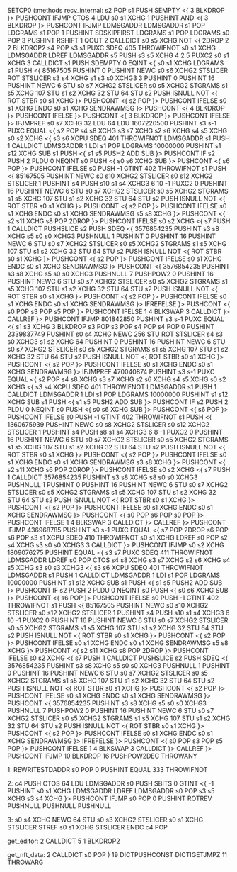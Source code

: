 SETCP0
(:methods
  recv_internal:
    s2 POP
    s1 PUSH
    SEMPTY
    <{
      3 BLKDROP
    }> PUSHCONT
    IFJMP
    CTOS
    4 LDU
    s0 s1 XCHG
    1 PUSHINT
    AND
    <{
      3 BLKDROP
    }> PUSHCONT
    IFJMP
    LDMSGADDR
    LDMSGADDR
    s1 POP
    LDGRAMS
    s1 POP
    1 PUSHINT
    SDSKIPFIRST
    LDGRAMS
    s1 POP
    LDGRAMS
    s0 POP
    3 PUSHINT
    RSHIFT 1 QOUT
    2 CALLDICT
    s0 s5 XCHG
    NOT
    <{
      2DROP
      2 2 BLKDROP2
      s4 POP
      s3 s1 PUXC
      SDEQ
      405 THROWIFNOT
      s0 s1 XCHG
      LDMSGADDR
      LDREF
      LDMSGADDR
      s5 PUSH
      s3 s5 XCHG
      4 2 5 PUXC2
      s0 s1 XCHG
      3 CALLDICT
      s1 PUSH
      SDEMPTY
      0 EQINT
      <{
        s0 s1 XCHG
        LDGRAMS
        s1 PUSH
        <{
          85167505 PUSHINT
          0 PUSHINT
          NEWC
          s0 s6 XCHG2
          STSLICER
          ROT
          STSLICER
          s3 s4 XCHG
          s1 s3 s0 XCHG3
          3 PUSHINT
          0 PUSHINT
          16 PUSHINT
          NEWC
          6 STU
          s0 s7 XCHG2
          STSLICER
          s0 s5 XCHG2
          STGRAMS
          s1 s5 XCHG
          107 STU
          s1 s2 XCHG
          32 STU
          64 STU
          s2 PUSH
          ISNULL
          NOT
          <{
            ROT
            STBR
            s0 s1 XCHG
          }> PUSHCONT
          <{
            s2 POP
          }> PUSHCONT
          IFELSE
          s0 s1 XCHG
          ENDC
          s0 s1 XCHG
          SENDRAWMSG
        }> PUSHCONT
        <{
          4 BLKDROP
        }> PUSHCONT
        IFELSE
      }> PUSHCONT
      <{
        3 BLKDROP
      }> PUSHCONT
      IFELSE
    }> IFJMPREF
    s0 s7 XCHG
    32 LDU
    64 LDU
    1607220500 PUSHINT
    s3 s-1 PUXC
    EQUAL
    <{
      s2 POP
      s4 s8 XCHG
      s3 s7 XCHG
      s2 s6 XCHG
      s4 s5 XCHG
      s0 s2 XCHG
      <{
        s3 s6 XCPU
        SDEQ
        401 THROWIFNOT
        LDMSGADDR
        s1 PUSH
        1 CALLDICT
        LDMSGADDR
        1 LDI
        s1 POP
        LDGRAMS
        10000000 PUSHINT
        s1 s12 XCHG
        SUB
        s1 PUSH
        <{
          s1 s5 PUSH2
          ADD
          SUB
        }> PUSHCONT
        IF
        s2 PUSH
        2 PLDU
        0 NEQINT
        s0 PUSH
        <{
          s0 s6 XCHG
          SUB
        }> PUSHCONT
        <{
          s6 POP
        }> PUSHCONT
        IFELSE
        s0 PUSH
        -1 GTINT
        402 THROWIFNOT
        s1 PUSH
        <{
          85167505 PUSHINT
          NEWC
          s0 s10 XCHG2
          STSLICER
          s0 s12 XCHG2
          STSLICER
          1 PUSHINT
          s4 PUSH
          s10 s1 s4 XCHG3
          6 10 -1 PUXC2
          0 PUSHINT
          16 PUSHINT
          NEWC
          6 STU
          s0 s7 XCHG2
          STSLICER
          s0 s5 XCHG2
          STGRAMS
          s1 s5 XCHG
          107 STU
          s1 s2 XCHG
          32 STU
          64 STU
          s2 PUSH
          ISNULL
          NOT
          <{
            ROT
            STBR
            s0 s1 XCHG
          }> PUSHCONT
          <{
            s2 POP
          }> PUSHCONT
          IFELSE
          s0 s1 XCHG
          ENDC
          s0 s1 XCHG
          SENDRAWMSG
          s5 s8 XCHG
        }> PUSHCONT
        <{
          s2 s11 XCHG
          s8 POP
          2DROP
        }> PUSHCONT
        IFELSE
        s0 s2 XCHG
        <{
          s7 PUSH
          1 CALLDICT
          PUSHSLICE
          s2 PUSH
          SDEQ
          <{
            3576854235 PUSHINT
            s3 s8 XCHG
            s5 s0 s0 XCHG3
            PUSHNULL
            1 PUSHINT
            0 PUSHINT
            16 PUSHINT
            NEWC
            6 STU
            s0 s7 XCHG2
            STSLICER
            s0 s5 XCHG2
            STGRAMS
            s1 s5 XCHG
            107 STU
            s1 s2 XCHG
            32 STU
            64 STU
            s2 PUSH
            ISNULL
            NOT
            <{
              ROT
              STBR
              s0 s1 XCHG
            }> PUSHCONT
            <{
              s2 POP
            }> PUSHCONT
            IFELSE
            s0 s1 XCHG
            ENDC
            s0 s1 XCHG
            SENDRAWMSG
          }> PUSHCONT
          <{
            3576854235 PUSHINT
            s3 s8 XCHG
            s5 s0 s0 XCHG3
            PUSHNULL
            7 PUSHPOW2
            0 PUSHINT
            16 PUSHINT
            NEWC
            6 STU
            s0 s7 XCHG2
            STSLICER
            s0 s5 XCHG2
            STGRAMS
            s1 s5 XCHG
            107 STU
            s1 s2 XCHG
            32 STU
            64 STU
            s2 PUSH
            ISNULL
            NOT
            <{
              ROT
              STBR
              s0 s1 XCHG
            }> PUSHCONT
            <{
              s2 POP
            }> PUSHCONT
            IFELSE
            s0 s1 XCHG
            ENDC
            s0 s1 XCHG
            SENDRAWMSG
          }> IFREFELSE
        }> PUSHCONT
        <{
          s0 POP
          s3 POP
          s5 POP
        }> PUSHCONT
        IFELSE
        1 4 BLKSWAP
        3 CALLDICT
      }> CALLREF
    }> PUSHCONT
    IFJMP
    801842850 PUSHINT
    s3 s-1 PUXC
    EQUAL
    <{
      s1 s3 XCHG
      3 BLKDROP
      s3 POP
      s3 POP
      s4 POP
      s4 POP
      0 PUSHINT
      2339837749 PUSHINT
      s0 s4 XCHG
      NEWC
      256 STU
      ROT
      STSLICER
      s4 s3 s0 XCHG3
      s1 s2 XCHG
      64 PUSHINT
      0 PUSHINT
      16 PUSHINT
      NEWC
      6 STU
      s0 s7 XCHG2
      STSLICER
      s0 s5 XCHG2
      STGRAMS
      s1 s5 XCHG
      107 STU
      s1 s2 XCHG
      32 STU
      64 STU
      s2 PUSH
      ISNULL
      NOT
      <{
        ROT
        STBR
        s0 s1 XCHG
      }> PUSHCONT
      <{
        s2 POP
      }> PUSHCONT
      IFELSE
      s0 s1 XCHG
      ENDC
      s0 s1 XCHG
      SENDRAWMSG
    }> IFJMPREF
    470040874 PUSHINT
    s3 s-1 PUXC
    EQUAL
    <{
      s2 POP
      s4 s8 XCHG
      s3 s7 XCHG
      s2 s6 XCHG
      s4 s5 XCHG
      s0 s2 XCHG
      <{
        s3 s4 XCPU
        SDEQ
        401 THROWIFNOT
        LDMSGADDR
        s1 PUSH
        1 CALLDICT
        LDMSGADDR
        1 LDI
        s1 POP
        LDGRAMS
        10000000 PUSHINT
        s1 s12 XCHG
        SUB
        s1 PUSH
        <{
          s1 s5 PUSH2
          ADD
          SUB
        }> PUSHCONT
        IF
        s2 PUSH
        2 PLDU
        0 NEQINT
        s0 PUSH
        <{
          s0 s6 XCHG
          SUB
        }> PUSHCONT
        <{
          s6 POP
        }> PUSHCONT
        IFELSE
        s0 PUSH
        -1 GTINT
        402 THROWIFNOT
        s1 PUSH
        <{
          1360675939 PUSHINT
          NEWC
          s0 s8 XCHG2
          STSLICER
          s0 s12 XCHG2
          STSLICER
          1 PUSHINT
          s4 PUSH
          s8 s1 s4 XCHG3
          6 8 -1 PUXC2
          0 PUSHINT
          16 PUSHINT
          NEWC
          6 STU
          s0 s7 XCHG2
          STSLICER
          s0 s5 XCHG2
          STGRAMS
          s1 s5 XCHG
          107 STU
          s1 s2 XCHG
          32 STU
          64 STU
          s2 PUSH
          ISNULL
          NOT
          <{
            ROT
            STBR
            s0 s1 XCHG
          }> PUSHCONT
          <{
            s2 POP
          }> PUSHCONT
          IFELSE
          s0 s1 XCHG
          ENDC
          s0 s1 XCHG
          SENDRAWMSG
          s3 s8 XCHG
        }> PUSHCONT
        <{
          s2 s11 XCHG
          s6 POP
          2DROP
        }> PUSHCONT
        IFELSE
        s0 s2 XCHG
        <{
          s7 PUSH
          1 CALLDICT
          3576854235 PUSHINT
          s3 s8 XCHG
          s8 s0 s0 XCHG3
          PUSHNULL
          1 PUSHINT
          0 PUSHINT
          16 PUSHINT
          NEWC
          6 STU
          s0 s7 XCHG2
          STSLICER
          s0 s5 XCHG2
          STGRAMS
          s1 s5 XCHG
          107 STU
          s1 s2 XCHG
          32 STU
          64 STU
          s2 PUSH
          ISNULL
          NOT
          <{
            ROT
            STBR
            s0 s1 XCHG
          }> PUSHCONT
          <{
            s2 POP
          }> PUSHCONT
          IFELSE
          s0 s1 XCHG
          ENDC
          s0 s1 XCHG
          SENDRAWMSG
        }> PUSHCONT
        <{
          s0 POP
          s6 POP
          s0 POP
        }> PUSHCONT
        IFELSE
        1 4 BLKSWAP
        3 CALLDICT
      }> CALLREF
    }> PUSHCONT
    IFJMP
    436968785 PUSHINT
    s3 s-1 PUXC
    EQUAL
    <{
      s7 POP
      2DROP
      s6 POP
      s6 POP
      s3 s1 XCPU
      SDEQ
      410 THROWIFNOT
      s0 s1 XCHG
      LDREF
      s0 POP
      s2 s4 XCHG
      s3 s0 s0 XCHG3
      3 CALLDICT
    }> PUSHCONT
    IFJMP
    s0 s2 XCHG
    1809076275 PUSHINT
    EQUAL
    <{
      s3 s7 PUXC
      SDEQ
      411 THROWIFNOT
      LDMSGADDR
      LDREF
      s0 POP
      CTOS
      s4 s8 XCHG
      s3 s7 XCHG
      s2 s6 XCHG
      s4 s5 XCHG
      s3 s0 s3 XCHG3
      <{
        s3 s6 XCPU
        SDEQ
        401 THROWIFNOT
        LDMSGADDR
        s1 PUSH
        1 CALLDICT
        LDMSGADDR
        1 LDI
        s1 POP
        LDGRAMS
        10000000 PUSHINT
        s1 s12 XCHG
        SUB
        s1 PUSH
        <{
          s1 s5 PUSH2
          ADD
          SUB
        }> PUSHCONT
        IF
        s2 PUSH
        2 PLDU
        0 NEQINT
        s0 PUSH
        <{
          s0 s6 XCHG
          SUB
        }> PUSHCONT
        <{
          s6 POP
        }> PUSHCONT
        IFELSE
        s0 PUSH
        -1 GTINT
        402 THROWIFNOT
        s1 PUSH
        <{
          85167505 PUSHINT
          NEWC
          s0 s10 XCHG2
          STSLICER
          s0 s12 XCHG2
          STSLICER
          1 PUSHINT
          s4 PUSH
          s10 s1 s4 XCHG3
          6 10 -1 PUXC2
          0 PUSHINT
          16 PUSHINT
          NEWC
          6 STU
          s0 s7 XCHG2
          STSLICER
          s0 s5 XCHG2
          STGRAMS
          s1 s5 XCHG
          107 STU
          s1 s2 XCHG
          32 STU
          64 STU
          s2 PUSH
          ISNULL
          NOT
          <{
            ROT
            STBR
            s0 s1 XCHG
          }> PUSHCONT
          <{
            s2 POP
          }> PUSHCONT
          IFELSE
          s0 s1 XCHG
          ENDC
          s0 s1 XCHG
          SENDRAWMSG
          s5 s8 XCHG
        }> PUSHCONT
        <{
          s2 s11 XCHG
          s8 POP
          2DROP
        }> PUSHCONT
        IFELSE
        s0 s2 XCHG
        <{
          s7 PUSH
          1 CALLDICT
          PUSHSLICE
          s2 PUSH
          SDEQ
          <{
            3576854235 PUSHINT
            s3 s8 XCHG
            s5 s0 s0 XCHG3
            PUSHNULL
            1 PUSHINT
            0 PUSHINT
            16 PUSHINT
            NEWC
            6 STU
            s0 s7 XCHG2
            STSLICER
            s0 s5 XCHG2
            STGRAMS
            s1 s5 XCHG
            107 STU
            s1 s2 XCHG
            32 STU
            64 STU
            s2 PUSH
            ISNULL
            NOT
            <{
              ROT
              STBR
              s0 s1 XCHG
            }> PUSHCONT
            <{
              s2 POP
            }> PUSHCONT
            IFELSE
            s0 s1 XCHG
            ENDC
            s0 s1 XCHG
            SENDRAWMSG
          }> PUSHCONT
          <{
            3576854235 PUSHINT
            s3 s8 XCHG
            s5 s0 s0 XCHG3
            PUSHNULL
            7 PUSHPOW2
            0 PUSHINT
            16 PUSHINT
            NEWC
            6 STU
            s0 s7 XCHG2
            STSLICER
            s0 s5 XCHG2
            STGRAMS
            s1 s5 XCHG
            107 STU
            s1 s2 XCHG
            32 STU
            64 STU
            s2 PUSH
            ISNULL
            NOT
            <{
              ROT
              STBR
              s0 s1 XCHG
            }> PUSHCONT
            <{
              s2 POP
            }> PUSHCONT
            IFELSE
            s0 s1 XCHG
            ENDC
            s0 s1 XCHG
            SENDRAWMSG
          }> IFREFELSE
        }> PUSHCONT
        <{
          s0 POP
          s3 POP
          s5 POP
        }> PUSHCONT
        IFELSE
        1 4 BLKSWAP
        3 CALLDICT
      }> CALLREF
    }> PUSHCONT
    IFJMP
    10 BLKDROP
    16 PUSHPOW2DEC
    THROWANY

  1:
    REWRITESTDADDR
    s0 POP
    0 PUSHINT
    EQUAL
    333 THROWIFNOT

  2:
    c4 PUSH
    CTOS
    64 LDU
    LDMSGADDR
    s0 PUSH
    SBITS
    0 GTINT
    <{
      -1 PUSHINT
      s0 s1 XCHG
      LDMSGADDR
      LDREF
      LDMSGADDR
      s0 POP
      s3 s5 XCHG
      s3 s4 XCHG
    }> PUSHCONT
    IFJMP
    s0 POP
    0 PUSHINT
    ROTREV
    PUSHNULL
    PUSHNULL
    PUSHNULL

  3:
    s0 s4 XCHG
    NEWC
    64 STU
    s0 s3 XCHG2
    STSLICER
    s0 s1 XCHG
    STSLICER
    STREF
    s0 s1 XCHG
    STSLICER
    ENDC
    c4 POP

  get_editor:
    2 CALLDICT
    5 1 BLKDROP2

  get_nft_data:
    2 CALLDICT
    s0 POP
) 19 DICTPUSHCONST
DICTIGETJMPZ
11 THROWARG
